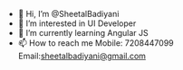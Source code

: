 - 👋 Hi, I’m @SheetalBadiyani
- 👀 I’m interested in UI Developer
- 🌱 I’m currently learning Angular JS
- 📫 How to reach me Mobile: 7208447099 Email:sheetalbadiyani@gmail.com

<!---
SheetalBadiyani/SheetalBadiyani is a ✨ special ✨ repository because its `README.md` (this file) appears on your GitHub profile.
You can click the Preview link to take a look at your changes.
--->
